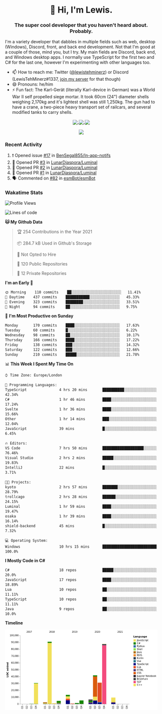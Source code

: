 <h1 align="center">👋 Hi, I'm Lewis.</h1>
<h3 align="center">The super cool developer that you haven't heard about. Probably.</h3>

I'm a variety developer that dabbles in multiple fields such as web, desktop (Windows), Discord, front, and back end development. Not that I'm good at a couple of those, mind you, but I try. My main fields are Discord, back end, and Windows desktop apps. I normally use TypeScript for the first two and C# for the last one, however I'm experimenting with other languages too.

- 📫 How to reach me: Twitter ([@lewistehminerz](https://twitter.com/lewistehminerz)) or Discord (LewisTehMinerz#1337, [join my server](https://discord.gg/XnUh7JB) for that though)
- 😄 Pronouns: he/him
- ⚡ Fun fact: The Karl-Gerät (literally Karl-device in German) was a World War II self propelled siege mortar. It took 60cm (24") diameter shells weighing 2,170kg and it's lightest shell was still 1,250kg. The gun had to have a crane, a two-piece heavy transport set of railcars, and several modified tanks to carry shells.

<p align="center">
  <a href="https://github.com/anuraghazra/github-readme-stats">
    <img align="center" src="https://github-readme-stats.vercel.app/api?username=LewisTehMinerz&count_private=true&show_icons=true&theme=gruvbox">
  </a>
  <a href="https://github.com/anuraghazra/github-readme-stats">
    <img align="center" src="https://github-readme-stats.vercel.app/api/top-langs?username=LewisTehMinerz&layout=compact&theme=gruvbox">
  </a>
  <a href="https://github.com/anuraghazra/github-readme-stats">
    <img align="center" src="https://github-readme-stats.vercel.app/api/wakatime?username=LewisTehMinerz&layout=compact&theme=gruvbox">
  </a>
</p>

<p align="center">
  <a href="https://github.com/ryo-ma/github-profile-trophy">
    <img align="center" src="https://github-profile-trophy.vercel.app/?username=ryo-ma&theme=gruvbox">
  </a>
</p>

### Recent Activity
<!--START_SECTION:activity-->
1. ❗️ Opened issue [#17](https://github.com/BenSegal855/In-app-notifs/issues/17) in [BenSegal855/In-app-notifs](https://github.com/BenSegal855/In-app-notifs)
2. 💪 Opened PR [#3](https://github.com/LunarDiaspora/Luminal/pull/3) in [LunarDiaspora/Luminal](https://github.com/LunarDiaspora/Luminal)
3. 💪 Opened PR [#2](https://github.com/LunarDiaspora/Luminal/pull/2) in [LunarDiaspora/Luminal](https://github.com/LunarDiaspora/Luminal)
4. 💪 Opened PR [#1](https://github.com/LunarDiaspora/Luminal/pull/1) in [LunarDiaspora/Luminal](https://github.com/LunarDiaspora/Luminal)
5. 🗣 Commented on [#82](https://github.com/esmBot/esmBot/issues/82) in [esmBot/esmBot](https://github.com/esmBot/esmBot)
<!--END_SECTION:activity-->

### Wakatime Stats
<!--START_SECTION:waka-->
![Profile Views](http://img.shields.io/badge/Profile%20Views-11-blue)

![Lines of code](https://img.shields.io/badge/From%20Hello%20World%20I%27ve%20Written-327037%20lines%20of%20code-blue)

**🐱 My Github Data** 

> 🏆 254 Contributions in the Year 2021
 > 
> 📦 284.7 kB Used in Github's Storage 
 > 
> 🚫 Not Opted to Hire
 > 
> 📜 120 Public Repositories 
 > 
> 🔑 12 Private Repositories  
 > 
**I'm an Early 🐤** 

```text
🌞 Morning    110 commits    ██░░░░░░░░░░░░░░░░░░░░░░░   11.41% 
🌆 Daytime    437 commits    ███████████░░░░░░░░░░░░░░   45.33% 
🌃 Evening    323 commits    ████████░░░░░░░░░░░░░░░░░   33.51% 
🌙 Night      94 commits     ██░░░░░░░░░░░░░░░░░░░░░░░   9.75%

```
📅 **I'm Most Productive on Sunday** 

```text
Monday       170 commits    ████░░░░░░░░░░░░░░░░░░░░░   17.63% 
Tuesday      60 commits     █░░░░░░░░░░░░░░░░░░░░░░░░   6.22% 
Wednesday    98 commits     ██░░░░░░░░░░░░░░░░░░░░░░░   10.17% 
Thursday     166 commits    ████░░░░░░░░░░░░░░░░░░░░░   17.22% 
Friday       138 commits    ███░░░░░░░░░░░░░░░░░░░░░░   14.32% 
Saturday     122 commits    ███░░░░░░░░░░░░░░░░░░░░░░   12.66% 
Sunday       210 commits    █████░░░░░░░░░░░░░░░░░░░░   21.78%

```


📊 **This Week I Spent My Time On** 

```text
⌚︎ Time Zone: Europe/London

💬 Programming Languages: 
TypeScript               4 hrs 20 mins       ██████████░░░░░░░░░░░░░░░   42.34% 
C#                       1 hr 46 mins        ████░░░░░░░░░░░░░░░░░░░░░   17.24% 
Svelte                   1 hr 36 mins        ████░░░░░░░░░░░░░░░░░░░░░   15.66% 
Other                    1 hr 14 mins        ███░░░░░░░░░░░░░░░░░░░░░░   12.04% 
JavaScript               39 mins             █░░░░░░░░░░░░░░░░░░░░░░░░   6.45%

🔥 Editors: 
VS Code                  7 hrs 50 mins       ███████████████████░░░░░░   76.46% 
Visual Studio            2 hrs 2 mins        █████░░░░░░░░░░░░░░░░░░░░   19.83% 
IntelliJ                 22 mins             █░░░░░░░░░░░░░░░░░░░░░░░░   3.71%

🐱‍💻 Projects: 
kyoto                    2 hrs 57 mins       ███████░░░░░░░░░░░░░░░░░░   28.79% 
trollcago                2 hrs 28 mins       ██████░░░░░░░░░░░░░░░░░░░   24.15% 
Luminal                  1 hr 59 mins        ████░░░░░░░░░░░░░░░░░░░░░   19.47% 
osaka                    1 hr 39 mins        ████░░░░░░░░░░░░░░░░░░░░░   16.14% 
shield-backend           45 mins             █░░░░░░░░░░░░░░░░░░░░░░░░   7.32%

💻 Operating System: 
Windows                  10 hrs 15 mins      █████████████████████████   100.0%

```

**I Mostly Code in C#** 

```text
C#                       18 repos            █████░░░░░░░░░░░░░░░░░░░░   20.0% 
JavaScript               17 repos            ████░░░░░░░░░░░░░░░░░░░░░   18.89% 
Lua                      10 repos            ██░░░░░░░░░░░░░░░░░░░░░░░   11.11% 
TypeScript               10 repos            ██░░░░░░░░░░░░░░░░░░░░░░░   11.11% 
Java                     9 repos             ██░░░░░░░░░░░░░░░░░░░░░░░   10.0%

```


**Timeline**

![Chart not found](https://raw.githubusercontent.com/LewisTehMinerz/LewisTehMinerz/master/charts/bar_graph.png) 


<!--END_SECTION:waka-->
